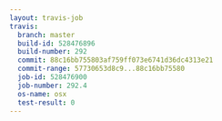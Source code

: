 ```yaml
---
layout: travis-job
travis:
  branch: master
  build-id: 528476896
  build-number: 292
  commit: 88c16bb755803af759ff073e6741d36dc4313e21
  commit-range: 57730653d8c9...88c16bb75580
  job-id: 528476900
  job-number: 292.4
  os-name: osx
  test-result: 0
---
```

